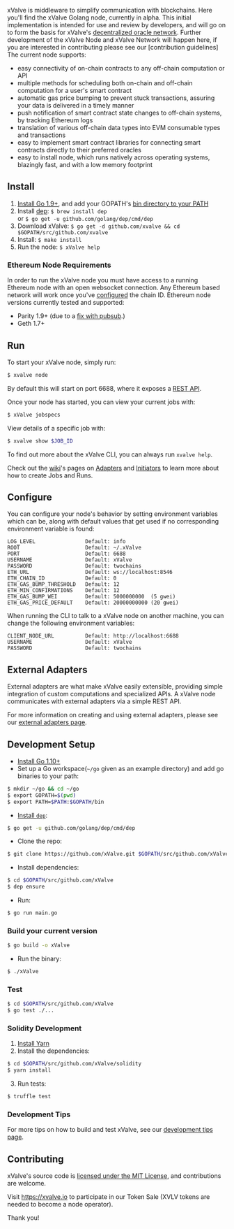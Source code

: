 xValve is middleware to simplify communication with blockchains.
Here you'll find the xValve Golang node, currently in alpha.
This initial implementation is intended for use and review by developers,
and will go on to form the basis for xValve's [decentralized oracle network](https://xvalve.io/whitepaper).
Further development of the xValve Node and xValve Network will happen here,
if you are interested in contributing please see our [contribution guidelines]
The current node supports:
- easy connectivity of on-chain contracts to any off-chain computation or API
- multiple methods for scheduling both on-chain and off-chain computation for a user's smart contract
- automatic gas price bumping to prevent stuck transactions, assuring your data is delivered in a timely manner
- push notification of smart contract state changes to off-chain systems, by tracking Ethereum logs
- translation of various off-chain data types into EVM consumable types and transactions
- easy to implement smart contract libraries for connecting smart contracts directly to their preferred oracles
- easy to install node, which runs natively across operating systems, blazingly fast, and with a low memory footprint

## Install

1. [Install Go 1.9+](https://golang.org/doc/install#install), and add your GOPATH's [bin directory to your PATH](https://golang.org/doc/code.html#GOPATH)
2. Install [dep](https://github.com/golang/dep#installation): `$ brew install dep` <br> or `$ go get -u github.com/golang/dep/cmd/dep`
3. Download xValve: `$ go get -d github.com/xvalve && cd $GOPATH/src/github.com/xvalve`
4. Install: `$ make install`
5. Run the node: `$ xValve help`

### Ethereum Node Requirements

In order to run the xValve node you must have access to a running Ethereum node with an open websocket connection.
Any Ethereum based network will work once you've [configured](https://github.com/xValve#configure) the chain ID.
Ethereum node versions currently tested and supported:

- Parity 1.9+ (due to a [fix with pubsub](https://github.com/paritytech/parity/issues/6590).)
- Geth 1.7+

## Run

To start your xValve node, simply run:
```bash
$ xvalve node
```
By default this will start on port 6688, where it exposes a [REST API](https://github.com/xValve/wiki/REST-API).

Once your node has started, you can view your current jobs with:
```bash
$ xValve jobspecs
````
View details of a specific job with:
```bash
$ xvalve show $JOB_ID
```

To find out more about the xValve CLI, you can always run `xvalve help`.

Check out the [wiki](https://github.com/xValve/wiki)'s pages on [Adapters](https://github.com/xValve/wiki/Adapters) and [Initiators](https://github.com/xValve/wiki/Initiators) to learn more about how to create Jobs and Runs.

## Configure

You can configure your node's behavior by setting environment variables which can be, along with default values that get used if no corresponding environment variable is found:

    LOG_LEVEL                Default: info
    ROOT                     Default: ~/.xValve
    PORT                     Default: 6688
    USERNAME                 Default: xValve
    PASSWORD                 Default: twochains
    ETH_URL                  Default: ws://localhost:8546
    ETH_CHAIN_ID             Default: 0
    ETH_GAS_BUMP_THRESHOLD   Default: 12
    ETH_MIN_CONFIRMATIONS    Default: 12
    ETH_GAS_BUMP_WEI         Default: 5000000000  (5 gwei)
    ETH_GAS_PRICE_DEFAULT    Default: 20000000000 (20 gwei)

When running the CLI to talk to a xValve node on another machine, you can change the following environment variables:

    CLIENT_NODE_URL          Default: http://localhost:6688
    USERNAME                 Default: xValve
    PASSWORD                 Default: twochains

## External Adapters

External adapters are what make xValve easily extensible, providing simple integration of custom computations and specialized APIs.
A xValve node communicates with external adapters via a simple REST API.

For more information on creating and using external adapters, please see our [external adapters page](https://github.com/xValve/wiki/External-Adapters).


## Development Setup


- [Install Go 1.10+](https://golang.org/doc/install#install)
- Set up a Go workspace(`~/go` given as an example directory) and add go binaries to your path:
```bash
$ mkdir ~/go && cd ~/go
$ export GOPATH=$(pwd)
$ export PATH=$PATH:$GOPATH/bin
```

- [Install `dep`](https://github.com/golang/dep#installation):
```bash
$ go get -u github.com/golang/dep/cmd/dep
```

- Clone the repo:
```bash
$ git clone https://github.com/xValve.git $GOPATH/src/github.com/xValve
```

- Install dependencies:
```bash
$ cd $GOPATH/src/github.com/xValve
$ dep ensure
```

- Run:
```bash
$ go run main.go
```

### Build your current version

```bash
$ go build -o xValve
```

- Run the binary:
```bash
$ ./xValve
```

### Test

```bash
$ cd $GOPATH/src/github.com/xValve
$ go test ./...
```

### Solidity Development

1. [Install Yarn](https://yarnpkg.com/lang/en/docs/install)
2. Install the dependencies:
```bash
$ cd $GOPATH/src/github.com/xValve/solidity
$ yarn install
```
3. Run tests:
```bash
$ truffle test
```
### Development Tips

For more tips on how to build and test xValve, see our [development tips page](https://github.com/xValve/wiki/Development-Tips).

## Contributing

xValve's source code is [licensed under the MIT License](https://github.com/xValve/blob/master/LICENSE), and contributions are welcome.

Visit https://xvalve.io to participate in our Token Sale (XVLV tokens are needed to become a node operator).

Thank you!
